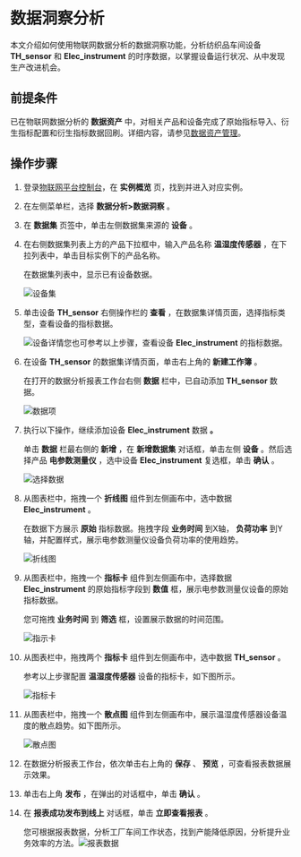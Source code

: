 数据洞察分析 
===========================

本文介绍如何使用物联网数据分析的数据洞察功能，分析纺织品车间设备 **TH_sensor** 和 **Elec_instrument** 的时序数据，以掌握设备运行状况、从中发现生产改进机会。

前提条件 
-------------------------

已在物联网数据分析的 **数据资产** 中，对相关产品和设备完成了原始指标导入、衍生指标配置和衍生指标数据回刷。详细内容，请参见[数据资产管理](/cn.zh-CN/快速入门/数据资产管理.md)。

操作步骤 
-------------------------

1. 登录[物联网平台控制台](https://iot.console.aliyun.com/lk/summary)，在 **实例概览** 页，找到并进入对应实例。

   

2. 在左侧菜单栏，选择 **数据分析\>数据洞察** 。

   

3. 在 **数据集** 页签中，单击左侧数据集来源的 **设备** 。

   

4. 在右侧数据集列表上方的产品下拉框中，输入产品名称 **温湿度传感器** ，在下拉列表中，单击目标实例下的产品名称。

   在数据集列表中，显示已有设备数据。

   ![设备集](https://static-aliyun-doc.oss-accelerate.aliyuncs.com/assets/img/zh-CN/7488783061/p177337.png)
   

5. 单击设备 **TH_sensor** 右侧操作栏的 **查看** ，在数据集详情页面，选择指标类型，查看设备的指标数据。

   ![设备详情](https://static-aliyun-doc.oss-accelerate.aliyuncs.com/assets/img/zh-CN/7488783061/p177341.png)您也可参考以上步骤，查看设备 **Elec_instrument** 的指标数据。
   

6. 在设备 **TH_sensor** 的数据集详情页面，单击右上角的 **新建工作簿** 。

   在打开的数据分析报表工作台右侧 **数据** 栏中，已自动添加 **TH_sensor** 数据。

   ![数据项](https://static-aliyun-doc.oss-accelerate.aliyuncs.com/assets/img/zh-CN/9032334161/p177349.png)
   

7. 执行以下操作，继续添加设备 **Elec_instrument** 数据 **。** 

   单击 **数据** 栏最右侧的 **新增** ，在 **新增数据集** 对话框，单击左侧 **设备** 。然后选择产品 **电参数测量仪** ，选中设备 **Elec_instrument** 复选框，单击 **确认** 。

   ![选择数据](https://static-aliyun-doc.oss-accelerate.aliyuncs.com/assets/img/zh-CN/7488783061/p174521.png)
   

8. 从图表栏中，拖拽一个 **折线图** 组件到左侧画布中，选中数据 **Elec_instrument** 。

   在数据下方展示 **原始** 指标数据。拖拽字段 **业务时间** 到X轴， **负荷功率** 到Y轴，并配置样式，展示电参数测量仪设备负荷功率的使用趋势。

   ![折线图](https://static-aliyun-doc.oss-accelerate.aliyuncs.com/assets/img/zh-CN/5787234161/p174581.gif)
   

9. 从图表栏中，拖拽一个 **指标卡** 组件到左侧画布中，选择数据 **Elec_instrument** 的原始指标字段到 **数值** 框，展示电参数测量仪设备的原始指标数据。

   您可拖拽 **业务时间** 到 **筛选** 框，设置展示数据的时间范围。

   ![指示卡](https://static-aliyun-doc.oss-accelerate.aliyuncs.com/assets/img/zh-CN/7787234161/p174620.gif)
   

10. 从图表栏中，拖拽两个 **指标卡** 组件到左侧画布中，选中数据 **TH_sensor** 。

    参考以上步骤配置 **温湿度传感器** 设备的指标卡，如下图所示。

    ![指标卡](https://static-aliyun-doc.oss-accelerate.aliyuncs.com/assets/img/zh-CN/0677433061/p174628.png)
    

11. 从图表栏中，拖拽一个 **散点图** 组件到左侧画布中，展示温湿度传感器设备温度的散点趋势。如下图所示。

    ![散点图](https://static-aliyun-doc.oss-accelerate.aliyuncs.com/assets/img/zh-CN/1677433061/p174635.png)
    

12. 在数据分析报表工作台，依次单击右上角的 **保存** 、 **预览** ，可查看报表数据展示效果。

    

13. 单击右上角 **发布** ，在弹出的对话框中，单击 **确认** 。

    

14. 在 **报表成功发布到线上** 对话框，单击 **立即查看报表** 。

    您可根据报表数据，分析工厂车间工作状态，找到产能降低原因，分析提升业务效率的方法。![报表数据](https://static-aliyun-doc.oss-accelerate.aliyuncs.com/assets/img/zh-CN/1677433061/p174639.png)
    



